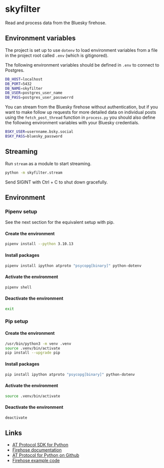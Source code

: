 # skyfilter

Read and process data from the Bluesky firehose.

## Environment variables

The project is set up to use `dotenv` to load environment variables from a file in the project root called `.env` (which is gitignored).

The following environment variables should be defined in `.env` to connect to Postgres.

```zsh
DB_HOST=localhost
DB_PORT=5432
DB_NAME=skyfilter
DB_USER=postgres_user_name
DB_PASS=postgres_user_passworrd
```

You can stream from the Bluesky firehose without authentication, but if you want to make follow up requests for more detailed data on individual posts using the `fetch_post_thread` function in `process.py` you should also define the following environment variables with your Bluesky credentials.

```zsh
BSKY_USER=usernname.bsky.social
BSKY_PASS=bluesky_password
```

## Streaming

Run `stream` as a module to start streaming.

```zsh
python -m skyfilter.stream
```

Send SIGINT with Ctrl + C to shut down gracefully.

## Environment

### Pipenv setup

See the next section for the equivalent setup with pip.

#### Create the environment

```zsh
pipenv install --python 3.10.13
```

#### Install packages

```zsh
pipenv install ipython atproto "psycopg[binary]" python-dotenv
```

#### Activate the environment

```zsh
pipenv shell
```

#### Deactivate the environment

```zsh
exit
```

### Pip setup

#### Create the environment

```zsh
/usr/bin/python3 -m venv .venv
source .venv/bin/activate
pip install --upgrade pip
```

#### Install packages

```zsh
pip install ipython atproto "psycopg[binary]" python-dotenv
```

#### Activate the environment

```zsh
source .venv/bin/activate
```

#### Deactivate the environment

```zsh
deactivate
```

## Links

- [AT Protocol SDK for Python](https://atproto.blue/en/latest/index.html)
- [Firehose documentation](https://atproto.blue/en/latest/atproto_firehose/index.html)
- [AT Protocol for Python on Github](https://github.com/MarshalX/atproto)
- [Firehose example code](https://github.com/MarshalX/atproto/tree/main/examples/firehose)